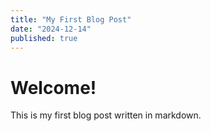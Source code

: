 ```yaml
---
title: "My First Blog Post"
date: "2024-12-14"
published: true
---
```


# Welcome!

This is my first blog post written in markdown.
